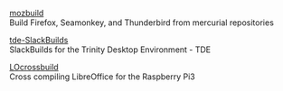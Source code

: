 [mozbuild](https://ray-v.github.io/mozbuild/)  
Build Firefox, Seamonkey, and Thunderbird from mercurial repositories  

[tde-SlackBuilds](https://github.com/Ray-V/tde-slackbuilds)  
SlackBuilds for the Trinity Desktop Environment - TDE  

[LOcrossbuild](https://github.com/Ray-V/LOcrossbuild)  
Cross compiling LibreOffice for the Raspberry Pi3
